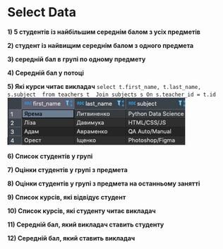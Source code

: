 # Select Data 

**1) 5 студентів із найбільшим середнім балом з усіх предметів**

**2) студент із найвищим середнім балом з одного предмета**

**3) середній бал в групі по одному предмету**

**4) Середній бал у потоці**

**5) Які курси читає викладач**
`select t.first_name, t.last_name, s.subject 
from teachers t 
Join subjects s On s.teacher_id = t.id` 
![result 05](img/05.png)


**6) Список студентів у групі**

**7) Оцінки студентів у групі з предмета**

**8) Оцінки студентів у групі з предмета на останньому занятті**

**9) Список курсів, які відвідує студент**

**10) Список курсів, які студенту читає викладач**

**11) Середній бал, який викладач ставить студенту**

**12) Середній бал, який ставить викладач**
